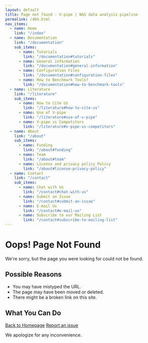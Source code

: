 ```yaml
---
layout: default
title: Page not found - V-pipe | NGS data analysis pipeline
permalink: /404.html
nav_items:
  - name: Home
    link: "/index"
  - name: Documentation
    link: "/documentation"
    sub_items:
      - name: Tutorials
        link: "/documentation#tutorials"
      - name: General information
        link: "/documentation#general-information"
      - name: Configuration Files
        link: "/documentation#configuration-files"
      - name: How to Benchmark Tools?
        link: "/documentation#how-to-benchmark-tools"
  - name: Literature
    link: "/literature"
    sub_items:
      - name: How to Cite Us
        link: "/literature#how-to-cite-us"
      - name: Use of V-pipe
        link: "/literature#use-of-v-pipe"
      - name: V-pipe vs Competitors
        link: "/literature#v-pipe-vs-competitors"
  - name: About
    link: "/about"
    sub_items:
      - name: Funding
        link: "/about#funding"
      - name: Team
        link: "/about#team"
      - name: License and privacy policy Policy
        link: "/about#license-privacy-policy"
  - name: Contact
    link: "/contact"
    sub_items:
      - name: Chat with Us
        link: "/contact#chat-with-us"
      - name: Submit an Issue
        link: "/contact#submit-an-issue"
      - name: E-mail Us
        link: "/contact#e-mail-us"
      - name: Subscribe to our Mailing List
        link: "/contact#subscribe-to-mailing-list"
---
```


# Oops! Page Not Found

We're sorry, but the page you were looking for could not be found.

## Possible Reasons

- You may have mistyped the URL.
- The page may have been moved or deleted.
- There might be a broken link on this site.

## What You Can Do

<a href="{{ site.baseurl }}" class="btn-404-home">Back to Homepage</a>
<a href="mailto:v-pipe@bsse.ethz.ch" class="btn-404-report">Report an issue</a>

We apologize for any inconvenience.